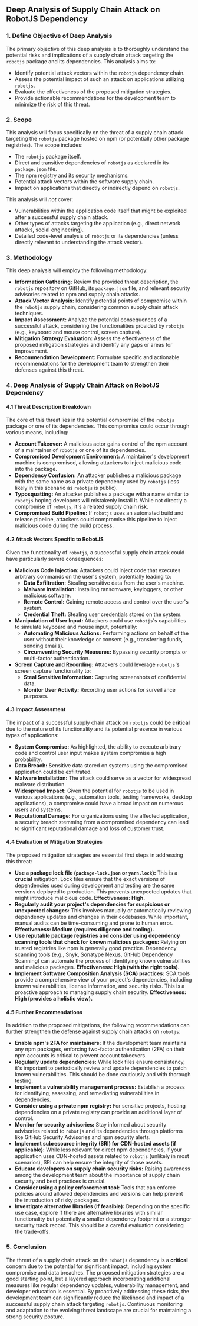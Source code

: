 ## Deep Analysis of Supply Chain Attack on RobotJS Dependency

### 1. Define Objective of Deep Analysis

The primary objective of this deep analysis is to thoroughly understand the potential risks and implications of a supply chain attack targeting the `robotjs` package and its dependencies. This analysis aims to:

*   Identify potential attack vectors within the `robotjs` dependency chain.
*   Assess the potential impact of such an attack on applications utilizing `robotjs`.
*   Evaluate the effectiveness of the proposed mitigation strategies.
*   Provide actionable recommendations for the development team to minimize the risk of this threat.

### 2. Scope

This analysis will focus specifically on the threat of a supply chain attack targeting the `robotjs` package hosted on npm (or potentially other package registries). The scope includes:

*   The `robotjs` package itself.
*   Direct and transitive dependencies of `robotjs` as declared in its `package.json` file.
*   The npm registry and its security mechanisms.
*   Potential attack vectors within the software supply chain.
*   Impact on applications that directly or indirectly depend on `robotjs`.

This analysis will *not* cover:

*   Vulnerabilities within the application code itself that might be exploited after a successful supply chain attack.
*   Other types of attacks targeting the application (e.g., direct network attacks, social engineering).
*   Detailed code-level analysis of `robotjs` or its dependencies (unless directly relevant to understanding the attack vector).

### 3. Methodology

This deep analysis will employ the following methodology:

*   **Information Gathering:** Review the provided threat description, the `robotjs` repository on GitHub, its `package.json` file, and relevant security advisories related to npm and supply chain attacks.
*   **Attack Vector Analysis:** Identify potential points of compromise within the `robotjs` supply chain, considering common supply chain attack techniques.
*   **Impact Assessment:** Analyze the potential consequences of a successful attack, considering the functionalities provided by `robotjs` (e.g., keyboard and mouse control, screen capture).
*   **Mitigation Strategy Evaluation:** Assess the effectiveness of the proposed mitigation strategies and identify any gaps or areas for improvement.
*   **Recommendation Development:** Formulate specific and actionable recommendations for the development team to strengthen their defenses against this threat.

### 4. Deep Analysis of Supply Chain Attack on RobotJS Dependency

#### 4.1 Threat Description Breakdown

The core of this threat lies in the potential compromise of the `robotjs` package or one of its dependencies. This compromise could occur through various means, including:

*   **Account Takeover:** A malicious actor gains control of the npm account of a maintainer of `robotjs` or one of its dependencies.
*   **Compromised Development Environment:** A maintainer's development machine is compromised, allowing attackers to inject malicious code into the package.
*   **Dependency Confusion:** An attacker publishes a malicious package with the same name as a private dependency used by `robotjs` (less likely in this scenario as `robotjs` is public).
*   **Typosquatting:** An attacker publishes a package with a name similar to `robotjs` hoping developers will mistakenly install it. While not directly a compromise of `robotjs`, it's a related supply chain risk.
*   **Compromised Build Pipeline:** If `robotjs` uses an automated build and release pipeline, attackers could compromise this pipeline to inject malicious code during the build process.

#### 4.2 Attack Vectors Specific to RobotJS

Given the functionality of `robotjs`, a successful supply chain attack could have particularly severe consequences:

*   **Malicious Code Injection:** Attackers could inject code that executes arbitrary commands on the user's system, potentially leading to:
    *   **Data Exfiltration:** Stealing sensitive data from the user's machine.
    *   **Malware Installation:** Installing ransomware, keyloggers, or other malicious software.
    *   **Remote Control:** Gaining remote access and control over the user's system.
    *   **Credential Theft:** Stealing user credentials stored on the system.
*   **Manipulation of User Input:** Attackers could use `robotjs`'s capabilities to simulate keyboard and mouse input, potentially:
    *   **Automating Malicious Actions:** Performing actions on behalf of the user without their knowledge or consent (e.g., transferring funds, sending emails).
    *   **Circumventing Security Measures:** Bypassing security prompts or multi-factor authentication.
*   **Screen Capture and Recording:** Attackers could leverage `robotjs`'s screen capture functionality to:
    *   **Steal Sensitive Information:** Capturing screenshots of confidential data.
    *   **Monitor User Activity:** Recording user actions for surveillance purposes.

#### 4.3 Impact Assessment

The impact of a successful supply chain attack on `robotjs` could be **critical** due to the nature of its functionality and its potential presence in various types of applications:

*   **System Compromise:** As highlighted, the ability to execute arbitrary code and control user input makes system compromise a high probability.
*   **Data Breach:** Sensitive data stored on systems using the compromised application could be exfiltrated.
*   **Malware Installation:** The attack could serve as a vector for widespread malware distribution.
*   **Widespread Impact:** Given the potential for `robotjs` to be used in various applications (e.g., automation tools, testing frameworks, desktop applications), a compromise could have a broad impact on numerous users and systems.
*   **Reputational Damage:** For organizations using the affected application, a security breach stemming from a compromised dependency can lead to significant reputational damage and loss of customer trust.

#### 4.4 Evaluation of Mitigation Strategies

The proposed mitigation strategies are essential first steps in addressing this threat:

*   **Use a package lock file (`package-lock.json` or `yarn.lock`):** This is a **crucial** mitigation. Lock files ensure that the exact versions of dependencies used during development and testing are the same versions deployed to production. This prevents unexpected updates that might introduce malicious code. **Effectiveness: High.**
*   **Regularly audit your project's dependencies for suspicious or unexpected changes:** This involves manually or automatically reviewing dependency updates and changes in their codebases. While important, manual audits can be time-consuming and prone to human error. **Effectiveness: Medium (requires diligence and tooling).**
*   **Use reputable package registries and consider using dependency scanning tools that check for known malicious packages:** Relying on trusted registries like npm is generally good practice. Dependency scanning tools (e.g., Snyk, Sonatype Nexus, GitHub Dependency Scanning) can automate the process of identifying known vulnerabilities and malicious packages. **Effectiveness: High (with the right tools).**
*   **Implement Software Composition Analysis (SCA) practices:** SCA tools provide a comprehensive view of your project's dependencies, including known vulnerabilities, license information, and security risks. This is a proactive approach to managing supply chain security. **Effectiveness: High (provides a holistic view).**

#### 4.5 Further Recommendations

In addition to the proposed mitigations, the following recommendations can further strengthen the defense against supply chain attacks on `robotjs`:

*   **Enable npm's 2FA for maintainers:** If the development team maintains any npm packages, enforcing two-factor authentication (2FA) on their npm accounts is critical to prevent account takeovers.
*   **Regularly update dependencies:** While lock files ensure consistency, it's important to periodically review and update dependencies to patch known vulnerabilities. This should be done cautiously and with thorough testing.
*   **Implement a vulnerability management process:** Establish a process for identifying, assessing, and remediating vulnerabilities in dependencies.
*   **Consider using a private npm registry:** For sensitive projects, hosting dependencies on a private registry can provide an additional layer of control.
*   **Monitor for security advisories:** Stay informed about security advisories related to `robotjs` and its dependencies through platforms like GitHub Security Advisories and npm security alerts.
*   **Implement subresource integrity (SRI) for CDN-hosted assets (if applicable):** While less relevant for direct npm dependencies, if your application uses CDN-hosted assets related to `robotjs` (unlikely in most scenarios), SRI can help ensure the integrity of those assets.
*   **Educate developers on supply chain security risks:** Raising awareness among the development team about the importance of supply chain security and best practices is crucial.
*   **Consider using a policy enforcement tool:** Tools that can enforce policies around allowed dependencies and versions can help prevent the introduction of risky packages.
*   **Investigate alternative libraries (if feasible):** Depending on the specific use case, explore if there are alternative libraries with similar functionality but potentially a smaller dependency footprint or a stronger security track record. This should be a careful evaluation considering the trade-offs.

### 5. Conclusion

The threat of a supply chain attack on the `robotjs` dependency is a **critical** concern due to the potential for significant impact, including system compromise and data breaches. The proposed mitigation strategies are a good starting point, but a layered approach incorporating additional measures like regular dependency updates, vulnerability management, and developer education is essential. By proactively addressing these risks, the development team can significantly reduce the likelihood and impact of a successful supply chain attack targeting `robotjs`. Continuous monitoring and adaptation to the evolving threat landscape are crucial for maintaining a strong security posture.